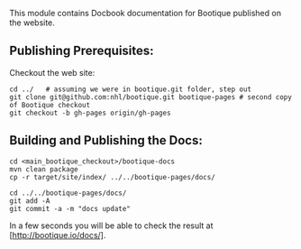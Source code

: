 This module contains Docbook documentation for Bootique published on the website.

## Publishing Prerequisites:

Checkout the web site:

```
cd ../   # assuming we were in bootique.git folder, step out
git clone git@github.com:nhl/bootique.git bootique-pages # second copy of Bootique checkout
git checkout -b gh-pages origin/gh-pages
```

## Building and Publishing the Docs:

```
cd <main_bootique_checkout>/bootique-docs
mvn clean package
cp -r target/site/index/ ../../bootique-pages/docs/ 

cd ../../bootique-pages/docs/ 
git add -A
git commit -a -m "docs update"
```

In a few seconds you will be able to check the result at [http://bootique.io/docs/].